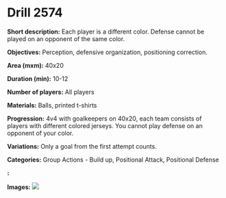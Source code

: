 # Drill 2574

**Short description:**
Each player is a different color. Defense cannot be played on an opponent of the same color.

**Objectives:**
Perception, defensive organization, positioning correction.

**Area (mxm):**
40x20

**Duration (min):**
10-12

**Number of players:**
All players

**Materials:**
Balls, printed t-shirts

**Progression:**
4v4 with goalkeepers on 40x20, each team consists of players with different colored jerseys. You cannot play defense on an opponent of your color.

**Variations:**
Only a goal from the first attempt counts.

**Categories:**
Group Actions - Build up, Positional Attack, Positional Defense

**:**


**Images:**
![](https://www.coachingfutsal.com/\images\a85f05a5-77be-4b76-9349-239e4fce5b1b_305.png)

